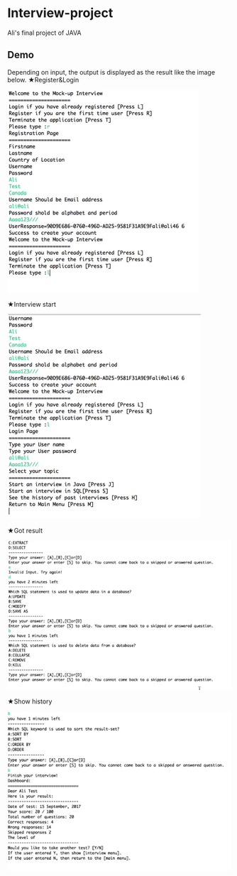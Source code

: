 # Interview-project
Ali's final project of JAVA

## Demo

Depending on input, the output is displayed as the result like the image below.
★Register&Login

![result](https://github.com/MAIMAI728/Interview-project/blob/master/sample01.gif)


★Interview start

![result](https://github.com/MAIMAI728/Interview-project/blob/master/sample02.gif)


★Got result

![result](https://github.com/MAIMAI728/Interview-project/blob/master/sample03.gif)


★Show history

![result](https://github.com/MAIMAI728/Interview-project/blob/master/sample04.gif)
